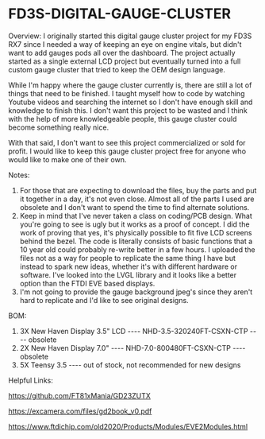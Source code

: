 # FD3S-DIGITAL-GAUGE-CLUSTER

Overview:
I originally started this digital gauge cluster project for my FD3S RX7 since I needed a way of keeping an eye on engine vitals, but didn't want to add gauges pods all over the dashboard. The project actually started as a single external LCD project but eventually turned into a full custom gauge cluster that tried to keep the OEM design language. 

While I'm happy where the gauge cluster currently is, there are still a lot of things that need to be finished. I taught myself how to code by watching Youtube videos and searching the internet so I don't have enough skill and knowledge to finish this. I don't want this project to be wasted and I think with the help of more knowledgeable people, this gauge cluster could become something really nice. 

With that said, I don't want to see this project commercialized or sold for profit. I would like to keep this gauge cluster project free for anyone who would like to make one of their own.

Notes:
1. For those that are expecting to download the files, buy the parts and put it together in a day, it's not even close. Almost all of the parts I used are obsolete and I don't want to spend the time to find alternate solutions.
2. Keep in mind that I've never taken a class on coding/PCB design. What you're going to see is ugly but it works as a proof of concept. I did the work of proving that yes, it's physically possible to fit five LCD screens behind the bezel. The code is literally consists of basic functions that a 10 year old could probably re-write better in a few hours. I uploaded the files not as a way for people to replicate the same thing I have but instead to spark new ideas, whether it's with different hardware or software. I've looked into the LVGL library and it looks like a better option than the FTDI EVE based displays.
3. I'm not going to provide the gauge background jpeg's since they aren't hard to replicate and I'd like to see original designs.

BOM:
1. 3X New Haven Display 3.5" LCD ---- NHD-3.5-320240FT-CSXN-CTP ---- obsolete
2. 2X New Haven Display 7.0" ---- NHD-7.0-800480FT-CSXN-CTP ---- obsolete
3. 5X Teensy 3.5 ---- out of stock, not recommended for new designs

Helpful Links:

https://github.com/FT81xMania/GD23ZUTX

https://excamera.com/files/gd2book_v0.pdf

https://www.ftdichip.com/old2020/Products/Modules/EVE2Modules.html

